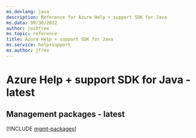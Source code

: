 ```yaml
---
ms.devlang: java
description: Reference for Azure Help + support SDK for Java
ms.data: 09/30/2022
author: joshfree
ms.topic: reference
title: Azure Help + support SDK for Java
ms.service: help+support
ms.author: jfree
---
```

# Azure Help + support SDK for Java - latest

## Management packages - latest
[!INCLUDE [mgmt-packages](help-+-support-mgmt-index.md)]